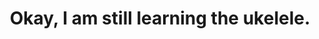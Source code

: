 ---
title: Okay, I am still learning the ukelele.
hero: "/images/hero-3.jpg"
subheading: But hey, thanks for showing interest. Scroll on to know more about me.
layout: about
hideFooter: true
---